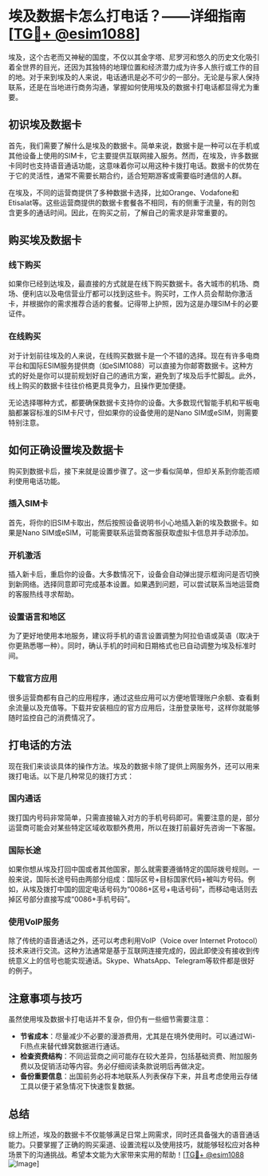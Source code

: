# 埃及数据卡怎么打电话？——详细指南[[TG💪+ @esim1088](https://t.me/s/esim1088)]

埃及，这个古老而又神秘的国度，不仅以其金字塔、尼罗河和悠久的历史文化吸引着全世界的目光，还因为其独特的地理位置和经济潜力成为许多人旅行或工作的目的地。对于来到埃及的人来说，电话通讯是必不可少的一部分。无论是与家人保持联系，还是在当地进行商务沟通，掌握如何使用埃及的数据卡打电话都显得尤为重要。

## 初识埃及数据卡

首先，我们需要了解什么是埃及的数据卡。简单来说，数据卡是一种可以在手机或其他设备上使用的SIM卡，它主要提供互联网接入服务。然而，在埃及，许多数据卡同时也支持语音通话功能，这意味着你可以用这种卡拨打电话。数据卡的优势在于它的灵活性，通常不需要长期合约，适合短期游客或需要临时通信的人群。

在埃及，不同的运营商提供了多种数据卡选择，比如Orange、Vodafone和Etisalat等。这些运营商提供的数据卡套餐各不相同，有的侧重于流量，有的则包含更多的通话时间。因此，在购买之前，了解自己的需求是非常重要的。

## 购买埃及数据卡

### 线下购买

如果你已经到达埃及，最直接的方式就是在线下购买数据卡。各大城市的机场、商场、便利店以及电信营业厅都可以找到这些卡。购买时，工作人员会帮助你激活卡，并根据你的需求推荐合适的套餐。记得带上护照，因为这是办理SIM卡的必要证件。

### 在线购买

对于计划前往埃及的人来说，在线购买数据卡是一个不错的选择。现在有许多电商平台和国际ESIM服务提供商（如eSIM1088）可以直接为你邮寄数据卡。这种方式的好处是你可以提前规划好自己的通讯方案，避免到了埃及后手忙脚乱。此外，线上购买的数据卡往往价格更具竞争力，且操作更加便捷。

无论选择哪种方式，都要确保数据卡支持你的设备。大多数现代智能手机和平板电脑都兼容标准的SIM卡尺寸，但如果你的设备使用的是Nano SIM或eSIM，则需要特别注意。

## 如何正确设置埃及数据卡

购买到数据卡后，接下来就是设置步骤了。这一步看似简单，但却关系到你能否顺利使用电话功能。

### 插入SIM卡

首先，将你的旧SIM卡取出，然后按照设备说明书小心地插入新的埃及数据卡。如果是Nano SIM或eSIM，可能需要联系运营商客服获取虚拟卡信息并手动添加。

### 开机激活

插入新卡后，重启你的设备。大多数情况下，设备会自动弹出提示框询问是否切换到新网络。选择同意即可完成基本设置。如果遇到问题，可以尝试联系当地运营商的客服热线寻求帮助。

### 设置语言和地区

为了更好地使用本地服务，建议将手机的语言设置调整为阿拉伯语或英语（取决于你更熟悉哪一种）。同时，确认手机的时间和日期格式也已自动调整为埃及标准时间。

### 下载官方应用

很多运营商都有自己的应用程序，通过这些应用可以方便地管理账户余额、查看剩余流量以及充值等。下载并安装相应的官方应用后，注册登录账号，这样你就能够随时监控自己的消费情况了。

## 打电话的方法

现在我们来谈谈具体的操作方法。埃及的数据卡除了提供上网服务外，还可以用来拨打电话。以下是几种常见的拨打方式：

### 国内通话

拨打国内号码非常简单，只需直接输入对方的手机号码即可。需要注意的是，部分运营商可能会对某些特定区域收取额外费用，所以在拨打前最好先咨询一下客服。

### 国际长途

如果你想从埃及打回中国或者其他国家，那么就需要遵循特定的国际拨号规则。一般来说，国际长途号码由两部分组成：国际区号+目标国家代码+被叫方号码。例如，从埃及拨打中国的固定电话号码为“0086+区号+电话号码”，而移动电话则去掉区号部分直接写成“0086+手机号码”。

### 使用VoIP服务

除了传统的语音通话之外，还可以考虑利用VoIP（Voice over Internet Protocol）技术来进行交流。这种方法通常是基于互联网连接完成的，因此即使没有接收到传统意义上的信号也能实现通话。Skype、WhatsApp、Telegram等软件都是很好的例子。

## 注意事项与技巧

虽然使用埃及数据卡打电话并不复杂，但仍有一些细节需要注意：

- **节省成本**：尽量减少不必要的漫游费用，尤其是在境外使用时。可以通过Wi-Fi热点来替代蜂窝数据进行通话。
- **检查资费结构**：不同运营商之间可能存在较大差异，包括基础资费、附加服务费以及促销活动等内容。务必仔细阅读条款说明后再做决定。
- **备份重要信息**：出国前务必将本地联系人列表保存下来，并且考虑使用云存储工具以便于紧急情况下快速恢复数据。

## 总结

综上所述，埃及的数据卡不仅能够满足日常上网需求，同时还具备强大的语音通话能力。只要掌握了正确的购买渠道、设置流程以及使用技巧，就能够轻松应对各种场景下的沟通挑战。希望本文能为大家带来实用的帮助！[[TG💪+ @esim1088](https://t.me/s/esim1088) ![Image](https://i.postimg.cc/4NQfJmqS/Snipaste-2025-05-13-00-14-12.png)]